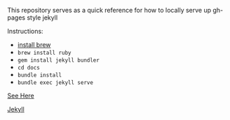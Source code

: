 This repository serves as a quick reference for how to locally serve up gh-pages style jekyll

Instructions:
- [install brew](https://brew.sh)
- `brew install ruby`
- `gem install jekyll bundler`
- `cd docs`
- `bundle install`
- `bundle exec jekyll serve`

[See Here](https://willstall.github.io/gh_pages_jeykyll/)

[Jekyll](https://jekyllrb.com/docs/)
